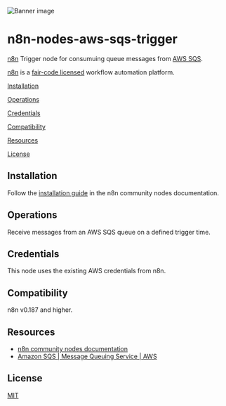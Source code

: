 ![Banner image](https://user-images.githubusercontent.com/10284570/173569848-c624317f-42b1-45a6-ab09-f0ea3c247648.png)

# n8n-nodes-aws-sqs-trigger

[n8n](https://www.n8n.io) Trigger node for consumuing queue messages from [AWS SQS](https://docs.aws.amazon.com/sqs/).

[n8n](https://n8n.io/) is a [fair-code licensed](https://docs.n8n.io/reference/license/) workflow automation platform.

[Installation](#installation)

[Operations](#operations)

[Credentials](#credentials)

[Compatibility](#compatibility)

[Resources](#resources)

[License](#license)

## Installation

Follow the [installation guide](https://docs.n8n.io/integrations/community-nodes/installation/) in the n8n community nodes documentation.

## Operations

Receive messages from an AWS SQS queue on a defined trigger time.

## Credentials

This node uses the existing AWS credentials from n8n.

## Compatibility

n8n v0.187 and higher.

## Resources

* [n8n community nodes documentation](https://docs.n8n.io/integrations/community-nodes/)
* [Amazon SQS | Message Queuing Service | AWS](https://aws.amazon.com/sqs/)
  
## License

[MIT](https://github.com/n8n-io/n8n-nodes-starter/blob/master/LICENSE.md)
